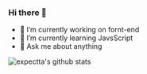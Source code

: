 ### Hi there 👋

- 🔭 I’m currently working on fornt-end 
- 🌱 I’m currently learning JavsScript
- 💬 Ask me about anything

![expectta's github stats](https://github-readme-stats.vercel.app/api?username=expectta&show_icons=true&theme=radical)

